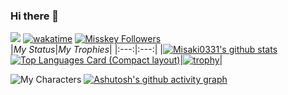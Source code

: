 ### Hi there 👋
![](https://komarev.com/ghpvc/?username=Misaki0331&label=Viewed+count) [![wakatime](https://wakatime.com/badge/user/018d0dbe-8663-45ea-bd9b-a77eb927dd94.svg)](https://wakatime.com/@018d0dbe-8663-45ea-bd9b-a77eb927dd94) [![Misskey Followers](https://img.shields.io/badge/dynamic/json?color=8ab942&label=%F0%9D%97%A0%F0%9D%97%B6%20@ms@misskey.io&query=%24.totalItems&url=https%3A%2F%2Fmisskey.io%2Fusers%2F8ivolrj7kp%2Ffollowers)](https://misskey.io/@ms)<br>
|*My Status*|*My Trophies*|
|:---:|:---:|
|[![Misaki0331's github stats](https://github-readme-stats.vercel.app/api?username=Misaki0331&count_private=true&card_width=480)](https://github.com/anuraghazra/github-readme-stats)<br>[![Top Languages Card (Compact layout)](https://github-readme-stats.vercel.app/api/top-langs/?username=Misaki0331&layout=compact&langs_count=8&card_width=480)](https://github.com/anuraghazra/github-readme-stats)|[![trophy](https://github-profile-trophy.vercel.app/?username=Misaki0331&theme=monokai&margin-w=20&margin-h=20&row=3&column=4)](https://github.com/ryo-ma/github-profile-trophy)|


![My Characters](https://github.com/Misaki0331/Misaki0331/assets/60120497/52eca0e7-afc0-4c83-82d3-19c15fd363db)
[![Ashutosh's github activity graph](https://github-readme-activity-graph.vercel.app/graph?username=Misaki0331&bg_color=c0ffff&color=202020&line=40e080&point=40c040)](https://github.com/ashutosh00710/github-readme-activity-graph)




<!--
**Misaki0331/Misaki0331** is a ✨ _special_ ✨ repository because its `README.md` (this file) appears on your GitHub profile.

Here are some ideas to get you started:

- 🔭 I’m currently working on ...
- 🌱 I’m currently learning ...
- 👯 I’m looking to collaborate on ...
- 🤔 I’m looking for help with ...
- 💬 Ask me about ...
- 📫 How to reach me: ...
- 😄 Pronouns: ...
- ⚡ Fun fact: ...
-->
